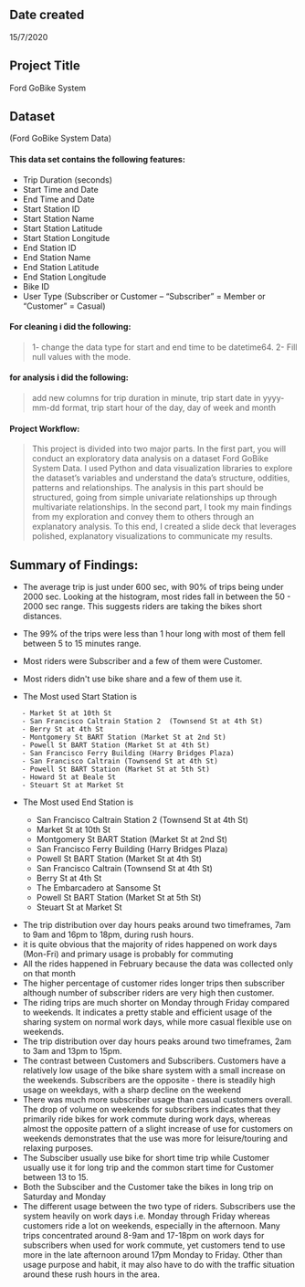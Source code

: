 ## Date created
15/7/2020

## Project Title
Ford GoBike System 

## Dataset

(Ford GoBike System Data)
#### This data set contains the following features:
>   
   - Trip Duration (seconds)
   - Start Time and Date
   - End Time and Date
   - Start Station ID
   - Start Station Name
   - Start Station Latitude
   - Start Station Longitude
   - End Station ID
   - End Station Name
   - End Station Latitude
   - End Station Longitude
   - Bike ID
   - User Type (Subscriber or Customer – “Subscriber” = Member or “Customer” = Casual)

#### For cleaning i did the following:
> 1- change the data type for start and end time to be datetime64.
> 2- Fill null values with the mode.

#### for analysis i did the following:
> add new columns for trip duration in minute, trip start date in yyyy-mm-dd format, trip start hour of the day, day of week and month

#### Project Workflow:
> This project is divided into two major parts. In the first part, you will conduct an exploratory data analysis on a dataset Ford GoBike System Data. I used Python and data visualization libraries to explore the dataset’s variables and understand the data’s structure, oddities, patterns and relationships. The analysis in this part should be structured, going from simple univariate relationships up through multivariate relationships. 
> In the second part, I took my main findings from my exploration and convey them to others through an explanatory analysis. To this end, I created a slide deck that leverages polished, explanatory visualizations to communicate my results.


## Summary of Findings:
>  
   - The average trip is just under 600 sec, with 90% of trips being under 2000 sec. Looking at the histogram, most rides fall in between the 50 - 2000 sec range. This suggests riders are taking the bikes short distances.
   - The 99% of the trips were less than 1 hour long with most of them fell between 5 to 15 minutes range.
   - Most riders were Subscriber and a few of them were Customer.
   - Most riders didn't use bike share and a few of them use it.
   
   - The Most used Start Station is
   >   
       - Market St at 10th St                                   
       - San Francisco Caltrain Station 2  (Townsend St at 4th St)  
       - Berry St at 4th St                                          
       - Montgomery St BART Station (Market St at 2nd St)           
       - Powell St BART Station (Market St at 4th St)              
       - San Francisco Ferry Building (Harry Bridges Plaza)         
       - San Francisco Caltrain (Townsend St at 4th St)             
       - Powell St BART Station (Market St at 5th St)                 
       - Howard St at Beale St                                        
       - Steuart St at Market St
       
   - The Most used End Station is
      >   
       -  San Francisco Caltrain Station 2  (Townsend St at 4th St)                                   
       - Market St at 10th St 
       - Montgomery St BART Station (Market St at 2nd St)                                          
       - San Francisco Ferry Building (Harry Bridges Plaza)           
       - Powell St BART Station (Market St at 4th St)              
       - San Francisco Caltrain (Townsend St at 4th St)  
       - Berry St at 4th St               
       - The Embarcadero at Sansome St                  
       - Powell St BART Station (Market St at 5th St)                                 
       - Steuart St at Market St 
       
>       
   - The trip distribution over day hours peaks around two timeframes, 7am to 9am and 16pm to 18pm, during rush hours.
   - it is quite obvious that the majority of rides happened on work days (Mon-Fri) and primary usage is probably for commuting
   - All the rides happened in February because the data was collected only on that month
   - The higher percentage of customer rides longer trips then subscriber although number of subscriber riders are very high then customer.
   - The riding trips are much shorter on Monday through Friday compared to weekends. It indicates a pretty stable and efficient usage of the sharing system on normal work days, while more casual flexible use on weekends.
   - The trip distribution over day hours peaks around two timeframes, 2am to 3am and 13pm to 15pm.
   - The contrast between Customers and Subscribers. Customers have a relatively low usage of the bike share system with a small increase on the weekends. Subscribers are the opposite - there is steadily high usage on weekdays, with a sharp decline on the weekend
   - There was much more subscriber usage than casual customers overall. The drop of volume on weekends for subscribers indicates that they primarily ride bikes for work commute during work days, whereas almost the opposite pattern of a slight increase of use for customers on weekends demonstrates that the use was more for leisure/touring and relaxing purposes.
   - The Subsciber usually use bike for short time trip while Customer usually use it for long trip  and the common start time for Customer between 13 to 15.
   - Both the Subsciber and the Customer take the bikes in long trip on Saturday and Monday
   - The different usage between the two type of riders. Subscribers use the system heavily on work days i.e. Monday through Friday whereas customers ride a lot on weekends, especially in the afternoon. Many trips concentrated around 8-9am and 17-18pm on work days for subscribers when used for work commute, yet customers tend to use more in the late afternoon around 17pm Monday to Friday. Other than usage purpose and habit, it may also have to do with the traffic situation around these rush hours in the area.
